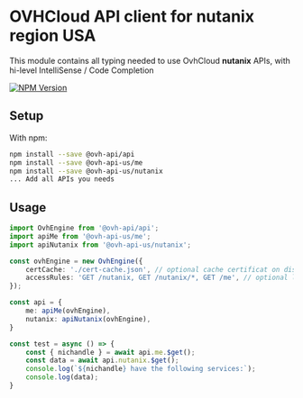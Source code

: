 # OVHCloud API client for **nutanix** region USA

This module contains all typing needed to use OvhCloud **nutanix** APIs, with hi-level IntelliSense / Code Completion

[![NPM Version](https://img.shields.io/npm/v/@ovh-api-us/nutanix.svg?style=flat)](https://www.npmjs.org/package/@ovh-api-us/nutanix)

## Setup

With npm:

```bash
npm install --save @ovh-api/api
npm install --save @ovh-api-us/me
npm install --save @ovh-api-us/nutanix
... Add all APIs you needs
```

## Usage

```typescript
import OvhEngine from '@ovh-api/api';
import apiMe from '@ovh-api-us/me';
import apiNutanix from '@ovh-api-us/nutanix';

const ovhEngine = new OvhEngine({ 
    certCache: './cert-cache.json', // optional cache certificat on disk.
    accessRules: 'GET /nutanix, GET /nutanix/*, GET /me', // optional limit the requested privileges.
});

const api = {
    me: apiMe(ovhEngine),
    nutanix: apiNutanix(ovhEngine),
}

const test = async () => {
    const { nichandle } = await api.me.$get();
    const data = await api.nutanix.$get();
    console.log(`${nichandle} have the following services:`);
    console.log(data);
}
```
